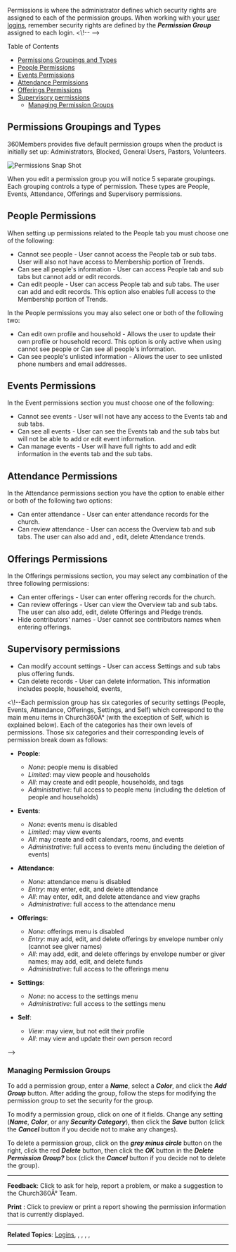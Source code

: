 Permissions is where the administrator defines which security rights are
assigned to each of the permission groups. When working with your [user
logins](settings:%20Logins), remember security rights are defined by the
***Permission Group*** assigned to each login. \<\\!-- --\>

Table of Contents

-   [Permissions Groupings and Types](#Permissions_Groupings_and_Types)
-   [People Permissions](#People_Permissions)
-   [Events Permissions](#Events_Permissions)
-   [Attendance Permissions](#Attendance_Permissions)
-   [Offerings Permissions](#Offerings_Permissions)
-   [Supervisory permissions](#Supervisory_permissions)
    -   [Managing Permission Groups](#Managing_Permission_Groups)

Permissions Groupings and Types
----------------------------------------------------------------------------------------------------------------------------------

360Members provides five default permission groups when the product is
initially set up: Administrators, Blocked, General Users, Pastors,
Volunteers.

![Permissions Snap
Shot](SettingPermissionsView.jpg "Permissions Snap Shot")

When you edit a permission group you will notice 5 separate groupings.
Each grouping controls a type of permission. These types are People,
Events, Attendance, Offerings and Supervisory permissions.

People Permissions
--------------------------------------------------------------------------------------------------------

When setting up permissions related to the People tab you must choose
one of the following:

-   Cannot see people - User cannot access the People tab or sub tabs.
    User will also not have access to Membership portion of Trends.
-   Can see all people's information - User can access People tab and
    sub tabs but cannot add or edit records.
-   Can edit people - User can access People tab and sub tabs. The user
    can add and edit records. This option also enables full access to
    the Membership portion of Trends.

In the People permissions you may also select one or both of the
following two:

-   Can edit own profile and household - Allows the user to update their
    own profile or household record. This option is only active when
    using cannot see people or Can see all people's information.
-   Can see people's unlisted information - Allows the user to see
    unlisted phone numbers and email addresses.

Events Permissions
--------------------------------------------------------------------------------------------------------

In the Event permissions section you must choose one of the following:

-   Cannot see events - User will not have any access to the Events tab
    and sub tabs.
-   Can see all events - User can see the Events tab and the sub tabs
    but will not be able to add or edit event information.
-   Can manage events - User will have full rights to add and edit
    information in the events tab and the sub tabs.

Attendance Permissions
----------------------------------------------------------------------------------------------------------------

In the Attendance permissions section you have the option to enable
either or both of the following two options:

-   Can enter attendance - User can enter attendance records for the
    church.
-   Can review attendance - User can access the Overview tab and sub
    tabs. The user can also add and , edit, delete Attendance trends.

Offerings Permissions
--------------------------------------------------------------------------------------------------------------

In the Offerings permissions section, you may select any combination of
the three following permissions:

-   Can enter offerings - User can enter offering records for the
    church.
-   Can review offerings - User can view the Overview tab and sub tabs.
    The user can also add, edit, delete Offerings and Pledge trends.
-   Hide contributors' names - User cannot see contributors names when
    entering offerings.

Supervisory permissions
------------------------------------------------------------------------------------------------------------------

-   Can modify account settings - User can access Settings and sub tabs
    plus offering funds.
-   Can delete records - User can delete information. This information
    includes people, household, events,

\<\\!--Each permission group has six categories of security settings
(People, Events, Attendance, Offerings, Settings, and Self) which
correspond to the main menu items in Church360Â° (with the exception of
Self, which is explained below). Each of the categories has their own
levels of permissions. Those six categories and their corresponding
levels of permission break down as follows:

-   **People**:
    -   *None*: people menu is disabled
    -   *Limited*: may view people and households
    -   *All*: may create and edit people, households, and tags
    -   *Administrative*: full access to people menu (including the
        deletion of people and households)

-   **Events**:
    -   *None*: events menu is disabled
    -   *Limited*: may view events
    -   *All*: may create and edit calendars, rooms, and events
    -   *Administrative*: full access to events menu (including the
        deletion of events)

-   **Attendance**:
    -   *None*: attendance menu is disabled
    -   *Entry*: may enter, edit, and delete attendance
    -   *All*: may enter, edit, and delete attendance and view graphs
    -   *Administrative*: full access to the attendance menu

-   **Offerings**:
    -   *None*: offerings menu is disabled
    -   *Entry*: may add, edit, and delete offerings by envelope number
        only (cannot see giver names)
    -   *All*: may add, edit, and delete offerings by envelope number or
        giver names; may add, edit, and delete funds
    -   *Administrative*: full access to the offerings menu

-   **Settings**:
    -   *None*: no access to the settings menu
    -   *Administrative*: full access to the settings menu

-   **Self**:
    -   *View*: may view, but not edit their profile
    -   *All*: may view and update their own person record

--\>

### Managing Permission Groups

To add a permission group, enter a ***Name***, select a ***Color***, and
click the ***Add Group*** button. After adding the group, follow the
steps for modifying the permission group to set the security for the
group.

To modify a permission group, click on one of it fields. Change any
setting (***Name***, ***Color***, or any ***Security Category***), then
click the ***Save*** button (click the ***Cancel*** button if you decide
not to make any changes).

To delete a permission group, click on the ***grey minus circle***
button on the right, click the red ***Delete*** button, then click the
***OK*** button in the ***Delete Permission Group?*** box (click the
***Cancel*** button if you decide not to delete the group).

* * * * *

**Feedback**: Click **<Feedback>** to ask for help, report a problem, or
make a suggestion to the Church360Â° Team.

**Print** : Click to preview or print a report showing the permission
information that is currently displayed.

* * * * *

**Related Topics**: [Logins](settings:%20Logins), <People>, <Events>,
<Attendance>, <Offerings>, <Settings>

* * * * *
